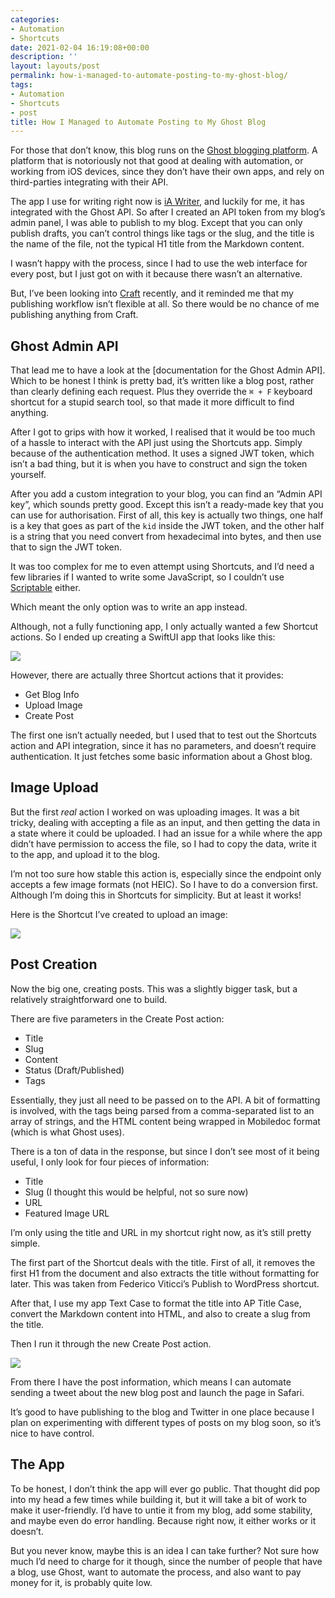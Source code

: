 ```yaml
---
categories:
- Automation
- Shortcuts
date: 2021-02-04 16:19:08+00:00
description: ''
layout: layouts/post
permalink: how-i-managed-to-automate-posting-to-my-ghost-blog/
tags:
- Automation
- Shortcuts
- post
title: How I Managed to Automate Posting to My Ghost Blog
---
```


For those that don’t know, this blog runs on the [Ghost blogging platform](https://ghost.org). A platform that is notoriously not that good at dealing with automation, or working from iOS devices, since they don’t have their own apps, and rely on third-parties integrating with their API.

The app I use for writing right now is [iA Writer](https://ia.net/writer), and luckily for me, it has integrated with the Ghost API. So after I created an API token from my blog’s admin panel, I was able to publish to my blog. Except that you can only publish drafts, you can’t control things like tags or the slug, and the title is the name of the file, not the typical H1 title from the Markdown content.

I wasn’t happy with the process, since I had to use the web interface for every post, but I just got on with it because there wasn’t an alternative.

But, I’ve been looking into [Craft](https://www.craft.do/) recently, and it reminded me that my publishing workflow isn’t flexible at all. So there would be no chance of me publishing anything from Craft.

## Ghost Admin API

That lead me to have a look at the [documentation for the Ghost Admin API]. Which to be honest I think is pretty bad, it’s written like a blog post, rather than clearly defining each request. Plus they override the `⌘ + F` keyboard shortcut for a stupid search tool, so that made it more difficult to find anything.

After I got to grips with how it worked, I realised that it would be too much of a hassle to interact with the API just using the Shortcuts app. Simply because of the authentication method. It uses a signed JWT token, which isn’t a bad thing, but it is when you have to construct and sign the token yourself.

After you add a custom integration to your blog, you can find an “Admin API key”, which sounds pretty good. Except this isn’t a ready-made key that you can use for authorisation. First of all, this key is actually two things, one half is a key that goes as part of the `kid` inside the JWT token, and the other half is a string that you need convert from hexadecimal into bytes, and then use that to sign the JWT token.

It was too complex for me to even attempt using Shortcuts, and I’d need a few libraries if I wanted to write some JavaScript, so I couldn’t use [Scriptable](https://scriptable.app/) either.

Which meant the only option was to write an app instead.

Although, not a fully functioning app, I only actually wanted a few Shortcut actions. So I ended up creating a SwiftUI app that looks like this:

<img src="https://cdn.chrishannah.me/images/2021/02/IMG_0366.png">

However, there are actually three Shortcut actions that it provides:

* Get Blog Info
* Upload Image
* Create Post

The first one isn’t actually needed, but I used that to test out the Shortcuts action and API integration, since it has no parameters, and doesn’t require authentication. It just fetches some basic information about a Ghost blog.

## Image Upload

But the first _real_ action I worked on was uploading images. It was a bit tricky, dealing with accepting a file as an input, and then getting the data in a state where it could be uploaded. I had an issue for a while where the app didn’t have permission to access the file, so I had to copy the data, write it to the app, and upload it to the blog.

I’m not too sure how stable this action is, especially since the endpoint only accepts a few image formats (not HEIC). So I have to do a conversion first. Although I’m doing this in Shortcuts for simplicity. But at least it works!

Here is the Shortcut I’ve created to upload an image:

<img src="https://cdn.chrishannah.me/images/2021/02/Image.png">

## Post Creation

Now the big one, creating posts. This was a slightly bigger task, but a relatively straightforward one to build.

There are five parameters in the Create Post action:

* Title
* Slug
* Content
* Status (Draft/Published)
* Tags

Essentially, they just all need to be passed on to the API. A bit of formatting is involved, with the tags being parsed from a comma-separated list to an array of strings, and the HTML content being wrapped in Mobiledoc format (which is what Ghost uses).

There is a ton of data in the response, but since I don’t see most of it being useful, I only look for four pieces of information:

* Title
* Slug (I thought this would be helpful, not so sure now)
* URL
* Featured Image URL

I’m only using the title and URL in my shortcut right now, as it’s still pretty simple.

The first part of the Shortcut deals with the title. First of all, it removes the first H1 from the document and also extracts the title without formatting for later. This was taken from Federico Viticci’s Publish to WordPress shortcut.

After that, I use my app Text Case to format the title into AP Title Case, convert the Markdown content into HTML, and also to create a slug from the title.

Then I run it through the new Create Post action.

<img src="https://cdn.chrishannah.me/images/2021/02/IMG_0371.png">

From there I have the post information, which means I can automate sending a tweet about the new blog post and launch the page in Safari.

It’s good to have publishing to the blog and Twitter in one place because I plan on experimenting with different types of posts on my blog soon, so it’s nice to have control.

## The App

To be honest, I don’t think the app will ever go public. That thought did pop into my head a few times while building it, but it will take a bit of work to make it user-friendly. I’d have to untie it from my blog, add some stability, and maybe even do error handling. Because right now, it either works or it doesn’t.

But you never know, maybe this is an idea I can take further? Not sure how much I’d need to charge for it though, since the number of people that have a blog, use Ghost, want to automate the process, and also want to pay money for it, is probably quite low.
